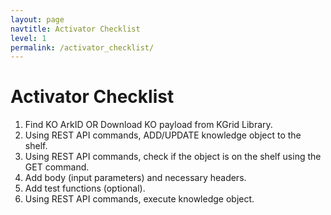 ```yaml
---
layout: page
navtitle: Activator Checklist
level: 1
permalink: /activator_checklist/
---
```

# Activator Checklist

1. Find KO ArkID OR Download KO payload from KGrid Library.
2. Using REST API commands, ADD/UPDATE knowledge object to the shelf.
3. Using REST API commands, check if the object is on the shelf using the GET command.
4. Add body \(input parameters\) and necessary headers.
5. Add test functions \(optional\).
6. Using REST API commands, execute knowledge object.
